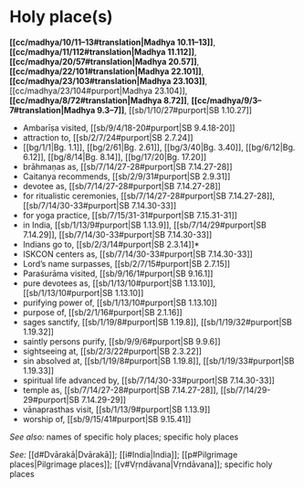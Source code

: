 # Holy place(s)

**[[cc/madhya/10/11–13#translation|Madhya 10.11–13]]**, **[[cc/madhya/11/112#translation|Madhya 11.112]]**, **[[cc/madhya/20/57#translation|Madhya 20.57]]**, **[[cc/madhya/22/101#translation|Madhya 22.101]]**, **[[cc/madhya/23/103#translation|Madhya 23.103]]**, [[cc/madhya/23/104#purport|Madhya 23.104]], **[[cc/madhya/8/72#translation|Madhya 8.72]]**, **[[cc/madhya/9/3–7#translation|Madhya 9.3–7]]**, [[sb/1/10/27#purport|SB 1.10.27]]

* Ambarīṣa visited, [[sb/9/4/18-20#purport|SB 9.4.18-20]]
* attraction to, [[sb/2/7/24#purport|SB 2.7.24]]
*  [[bg/1/1|Bg. 1.1]], [[bg/2/61|Bg. 2.61]], [[bg/3/40|Bg. 3.40]], [[bg/6/12|Bg. 6.12]], [[bg/8/14|Bg. 8.14]], [[bg/17/20|Bg. 17.20]]
* brāhmaṇas as, [[sb/7/14/27-28#purport|SB 7.14.27-28]]
* Caitanya recommends, [[sb/2/9/31#purport|SB 2.9.31]]
* devotee as, [[sb/7/14/27-28#purport|SB 7.14.27-28]]
* for ritualistic ceremonies, [[sb/7/14/27-28#purport|SB 7.14.27-28]], [[sb/7/14/30-33#purport|SB 7.14.30-33]]
* for yoga practice, [[sb/7/15/31-31#purport|SB 7.15.31-31]]
* in India, [[sb/1/13/9#purport|SB 1.13.9]], [[sb/7/14/29#purport|SB 7.14.29]], [[sb/7/14/30-33#purport|SB 7.14.30-33]]
* Indians go to, [[sb/2/3/14#purport|SB 2.3.14]]*
* ISKCON centers as, [[sb/7/14/30-33#purport|SB 7.14.30-33]]
* Lord’s name surpasses, [[sb/2/7/15#purport|SB 2.7.15]]
* Paraśurāma visited, [[sb/9/16/1#purport|SB 9.16.1]]
* pure devotees as, [[sb/1/13/10#purport|SB 1.13.10]], [[sb/1/13/10#purport|SB 1.13.10]]
* purifying power of, [[sb/1/13/10#purport|SB 1.13.10]]
* purpose of, [[sb/2/1/16#purport|SB 2.1.16]]
* sages sanctify, [[sb/1/19/8#purport|SB 1.19.8]], [[sb/1/19/32#purport|SB 1.19.32]]
* saintly persons purify, [[sb/9/9/6#purport|SB 9.9.6]]
* sightseeing at, [[sb/2/3/22#purport|SB 2.3.22]]
* sin absolved at, [[sb/1/19/8#purport|SB 1.19.8]], [[sb/1/19/33#purport|SB 1.19.33]]
* spiritual life advanced by, [[sb/7/14/30-33#purport|SB 7.14.30-33]]
* temple as, [[sb/7/14/27-28#purport|SB 7.14.27-28]], [[sb/7/14/29-29#purport|SB 7.14.29-29]]
* vānaprasthas visit, [[sb/1/13/9#purport|SB 1.13.9]]
* worship of, [[sb/9/15/41#purport|SB 9.15.41]]

*See also:* names of specific holy places; specific holy places

*See:* [[d#Dvārakā|Dvārakā]]; [[i#India|India]]; [[p#Pilgrimage places|Pilgrimage places]]; [[v#Vṛndāvana|Vṛndāvana]]; specific holy places
